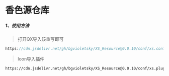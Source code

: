 # 香色源仓库

##### 1、使用方法

>打开QX导入该重写即可
```js
https://cdn.jsdelivr.net/gh/bgvioletsky/XS_Resource@0.0.10/conf/xs.conf
```
>loon导入插件
```
https://cdn.jsdelivr.net/gh/bgvioletsky/XS_Resource@0.0.10/conf/xs.plugin
```
